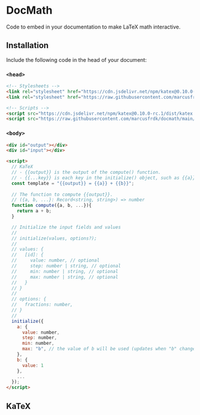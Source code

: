# DocMath

Code to embed in your documentation to make LaTeX math interactive.

## Installation

Include the following code in the head of your document:

### `<head>`

```html
<!-- Stylesheets -->
<link rel="stylesheet" href="https://cdn.jsdelivr.net/npm/katex@0.10.0-rc.1/dist/katex.css">
<link rel="stylesheet" href="https://raw.githubusercontent.com/marcusfrdk/docmath/main/index.css">

<!-- Scripts -->
<script src="https://cdn.jsdelivr.net/npm/katex@0.10.0-rc.1/dist/katex.js"></script>
<script src="https://raw.githubusercontent.com/marcusfrdk/docmath/main/index.js"></script>
```

### `<body>`

```html
<div id="output"></div>
<div id="input"></div>

<script>
  // KaTeX
  // - {{output}} is the output of the compute() function.
  // - {{...key}} is each key in the initialize() object, such as {{a}} and {{b}} in this example.
  const template = "{{output}} = {{a}} + {{b}}";
  
  // The function to compute {{output}}.
  // ({a, b, ...}: Record<string, string>) => number
  function compute({a, b, ...}){
    return a + b;
  }

  // Initialize the input fields and values
  //
  // initialize(values, options?);
  //
  // values: {
  //   [id]: {
  //     value: number, // optional
  //     step: number | string, // optional
  //     min: number | string, // optional
  //     max: number | string, // optional
  //   }
  // }
  //
  // options: {
  //   fractions: number,
  // }
  //
  initialize({
    a: {
      value: number,
      step: number,
      min: number,
      max: "b", // the value of b will be used (updates when "b" changes)
    },
    b: {
      value: 1
    }, 
    ...
  });
</script>
```

## KaTeX


<!-- The rendering of the math is done by [KaTeX](https://katex.org/), a fast LaTeX math renderer for the web.

Since it is a minimal version of LaTeX, it does not support everything that LaTeX does. You can find a list of supported functions [here](https://katex.org/docs/supported.html). -->
